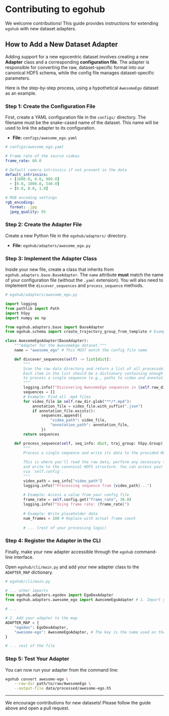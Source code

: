# Contributing to egohub

We welcome contributions! This guide provides instructions for extending `egohub` with new dataset adapters.

## How to Add a New Dataset Adapter

Adding support for a new egocentric dataset involves creating a new **Adapter** class and a corresponding **configuration file**. The adapter is responsible for converting the raw, dataset-specific format into our canonical HDF5 schema, while the config file manages dataset-specific parameters.

Here is the step-by-step process, using a hypothetical `AwesomeEgo` dataset as an example.

### Step 1: Create the Configuration File

First, create a YAML configuration file in the `configs/` directory. The filename must be the snake-cased name of the dataset. This name will be used to link the adapter to its configuration.

-   **File:** `configs/awesome_ego.yaml`

```yaml
# configs/awesome_ego.yaml

# Frame rate of the source videos
frame_rate: 60.0

# Default camera intrinsics if not present in the data
default_intrinsics:
  - [1000.0, 0.0, 960.0]
  - [0.0, 1000.0, 540.0]
  - [0.0, 0.0, 1.0]

# RGB encoding settings
rgb_encoding:
  format: .jpg
  jpeg_quality: 95
```

### Step 2: Create the Adapter File

Create a new Python file in the `egohub/adapters/` directory.

-   **File:** `egohub/adapters/awesome_ego.py`

### Step 3: Implement the Adapter Class

Inside your new file, create a class that inherits from `egohub.adapters.base.BaseAdapter`. The `name` attribute **must** match the name of your configuration file (without the `.yaml` extension). You will also need to implement the `discover_sequences` and `process_sequence` methods.

```python
# egohub/adapters/awesome_ego.py

import logging
from pathlib import Path
import h5py
import numpy as np

from egohub.adapters.base import BaseAdapter
from egohub.schema import create_trajectory_group_from_template # Example helper

class AwesomeEgoAdapter(BaseAdapter):
    """Adapter for the AwesomeEgo dataset."""
    name = "awesome_ego" # This MUST match the config file name

    def discover_sequences(self) -> list[dict]:
        """
        Scan the raw data directory and return a list of all processable sequences.
        Each item in the list should be a dictionary containing enough information
        to process a single sequence (e.g., paths to video and annotation files).
        """
        logging.info(f"Discovering AwesomeEgo sequences in {self.raw_dir}...")
        sequences = []
        # Example: Find all .mp4 files
        for video_file in self.raw_dir.glob("**/*.mp4"):
            annotation_file = video_file.with_suffix(".json")
            if annotation_file.exists():
                sequences.append({
                    "video_path": video_file,
                    "annotation_path": annotation_file,
                })
        return sequences

    def process_sequence(self, seq_info: dict, traj_group: h5py.Group):
        """
        Process a single sequence and write its data to the provided HDF5 group.
        
        This is where you'll read the raw data, perform any necessary transformations,
        and write to the canonical HDF5 structure. You can access your config
        via `self.config`.
        """
        video_path = seq_info["video_path"]
        logging.info(f"Processing sequence from {video_path}...")
        
        # Example: Access a value from your config file
        frame_rate = self.config.get("frame_rate", 30.0)
        logging.info(f"Using frame rate: {frame_rate}")
        
        # Example: Write placeholder data
        num_frames = 100 # Replace with actual frame count
        
        # ... (rest of your processing logic)
```

### Step 4: Register the Adapter in the CLI

Finally, make your new adapter accessible through the `egohub` command-line interface.

Open `egohub/cli/main.py` and add your new adapter class to the `ADAPTER_MAP` dictionary.

```python
# egohub/cli/main.py

# ... other imports
from egohub.adapters.egodex import EgoDexAdapter
from egohub.adapters.awesome_ego import AwesomeEgoAdapter # 1. Import your new adapter

# ...

# 2. Add your adapter to the map
ADAPTER_MAP = {
    "egodex": EgoDexAdapter,
    "awesome-ego": AwesomeEgoAdapter, # The key is the name used on the command line
}

# ... rest of the file
```

### Step 5: Test Your Adapter

You can now run your adapter from the command line:

```bash
egohub convert awesome-ego \
    --raw-dir path/to/raw/AwesomeEgo \
    --output-file data/processed/awesome-ego.h5
```

---

We encourage contributions for new datasets! Please follow the guide above and open a pull request. 